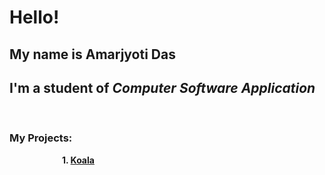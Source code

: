 # Hello! &nbsp;

## My name is **Amarjyoti Das** &nbsp;

## I'm a student of _Computer Software Application_ &nbsp;

&nbsp;

### **My Projects:** &nbsp;

&emsp;&emsp;&emsp;&emsp;&emsp;&emsp;**1. [Koala](koala/index.html)**
